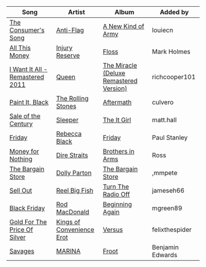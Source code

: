 | Song | Artist | Album | Added by |
|-|-|-|-|
| [The Consumer's Song](https://open.spotify.com/track/3gB5Wh162Hne2pRRzkFVlC) | [Anti-Flag](https://open.spotify.com/artist/30sqtiTKIb1oDve0SdYayT) | [A New Kind of Army](https://open.spotify.com/album/1Y0Z1edYpuumeeELWdseMv) | louiecn |
| [All This Money](https://open.spotify.com/track/6zEPJJzojnfOrvfyuJiPtF) | [Injury Reserve](https://open.spotify.com/artist/3nf2EaHj8HikLNdaiW3v73) | [Floss](https://open.spotify.com/album/67sUOjUevVJGgfCj1N2e4N) | Mark Holmes |
| [I Want It All - Remastered 2011](https://open.spotify.com/track/4DtB1PJsbl4KAb2rZVNCUL) | [Queen](https://open.spotify.com/artist/1dfeR4HaWDbWqFHLkxsg1d) | [The Miracle (Deluxe Remastered Version)](https://open.spotify.com/album/0kCPII9EM5eqHHCRo1EVjs) | richcooper101 |
| [Paint It, Black](https://open.spotify.com/track/63T7DJ1AFDD6Bn8VzG6JE8) | [The Rolling Stones](https://open.spotify.com/artist/22bE4uQ6baNwSHPVcDxLCe) | [Aftermath](https://open.spotify.com/album/72qrnM4yUNMDDlWiqKc8iY) | culvero |
| [Sale of the Century](https://open.spotify.com/track/5D7NMBAY9zchPaELBEVoxn) | [Sleeper](https://open.spotify.com/artist/0NbfEPYRgMczimdfM3skmH) | [The It Girl](https://open.spotify.com/album/1GZ048oNeb3cMvWnUmG70l) | matt.hall |
| [Friday](https://open.spotify.com/track/4fK6E2UywZTJIa5kWnCD6x) | [Rebecca Black](https://open.spotify.com/artist/3Vl9fyKMIdLMswk8ai3mm9) | [Friday](https://open.spotify.com/album/2XjJSWl5dMWv5NtmDetreB) | Paul Stanley |
| [Money for Nothing](https://open.spotify.com/track/4yqtwO7MQIIXqoiRBPHAgR) | [Dire Straits](https://open.spotify.com/artist/0WwSkZ7LtFUFjGjMZBMt6T) | [Brothers in Arms](https://open.spotify.com/album/7jvcSnCnugLcisBCNBm60s) | Ross |
| [The Bargain Store](https://open.spotify.com/track/2GEuNbl2Aan68tQeHn4ADi) | [Dolly Parton](https://open.spotify.com/artist/32vWCbZh0xZ4o9gkz4PsEU) | [The Bargain Store](https://open.spotify.com/album/1QODRNFrssyoPjn1hQKVX3) | ,mmpete |
| [Sell Out](https://open.spotify.com/track/6SJ1hWFVBIiUgGgHKvwXCQ) | [Reel Big Fish](https://open.spotify.com/artist/3bXhZFreBJF4QDUUiMmtZW) | [Turn The Radio Off](https://open.spotify.com/album/5nO5x1Qgnf7zwmO83qrHRn) | jameseh66 |
| [Black Friday](https://open.spotify.com/track/4ApQnstL8vxCbdzLUvmlWm) | [Rod MacDonald](https://open.spotify.com/artist/4pYajYYDdAZ1QYw7LenotL) | [Beginning Again](https://open.spotify.com/album/4KeemorZJJRjZ7Wg4CJvaJ) | mgreen89 |
| [Gold For The Price Of Silver](https://open.spotify.com/track/6ZS05DL6tss0cq7uIj9JhQ) | [Kings of Convenience](https://open.spotify.com/artist/41AbNVba2ccpmcc9QtOJE7)<br>[Erot](https://open.spotify.com/artist/1wWEaBErb4AKDwoZPUSYTH) | [Versus](https://open.spotify.com/album/2KtW863zWF7TCoaSgRRNKX) | felixthespider |
| [Savages](https://open.spotify.com/track/3YjH3TIf5SOpFlnqlRdNAE) | [MARINA](https://open.spotify.com/artist/6CwfuxIqcltXDGjfZsMd9A) | [Froot](https://open.spotify.com/album/3TGFADcugVPngfF7dtiqqY) | Benjamin Edwards |